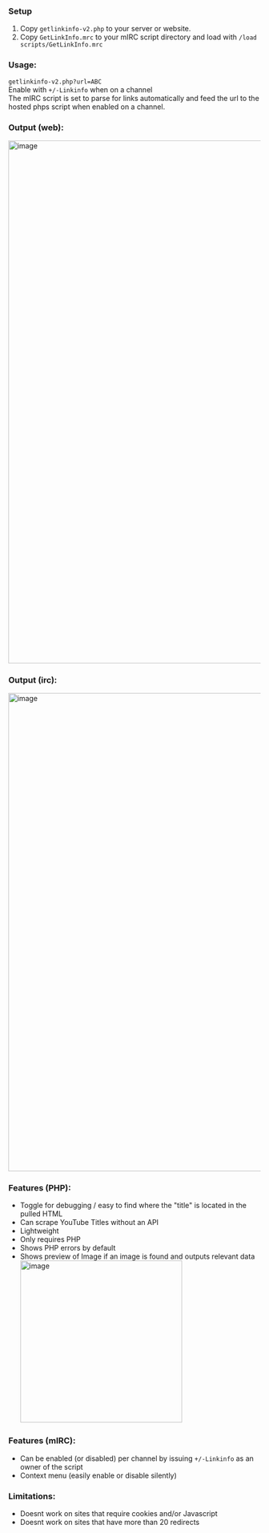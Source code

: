 ### Setup
1. Copy `getlinkinfo-v2.php` to your server or website.
2. Copy `GetLinkInfo.mrc` to your mIRC script directory and load with `/load scripts/GetLinkInfo.mrc`

### Usage:
`getlinkinfo-v2.php?url=ABC`   
Enable with `+/-Linkinfo` when on a channel    
The mIRC script is set to parse for links automatically and feed the url to the hosted phps script when enabled on a channel. 

### Output (web):
<img width="1043" alt="image" src="https://github.com/Moodkiller/GetLinkInfo/assets/11341653/e4b7fb83-e75a-4dde-ac35-63e0dbec286d">

### Output (irc):
<img width="954" alt="image" src="https://github.com/Moodkiller/GetLinkInfo/assets/11341653/0574d2aa-64f8-48df-8928-bb21fed62843">

### Features (PHP):
* Toggle for debugging / easy to find where the "title" is located in the pulled HTML
* Can scrape YouTube Titles without an API
* Lightweight
* Only requires PHP
* Shows PHP errors by default
* Shows preview of Image if an image is found and outputs relevant data   
   <img width="323" alt="image" src="https://github.com/Moodkiller/GetLinkInfo/assets/11341653/fb504d3c-e9a5-4505-9118-a064d4d1bee3">

### Features (mIRC):
* Can be enabled (or disabled) per channel by issuing `+/-Linkinfo` as an owner of the script
* Context menu (easily enable or disable silently)

### Limitations:
* Doesnt work on sites that require cookies and/or Javascript
* Doesnt work on sites that have more than 20 redirects

